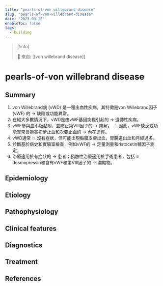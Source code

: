 ```yaml
---
title: "pearls-of-von willebrand disease"
slug: "pearls-of-von-willebrand-disease"
date: "2023-09-25"
enableToc: false
tags:
  - building
---
```


> [!info]
>
> 🌱 來自: [[von willebrand disease]]

# pearls-of-von willebrand disease

## Summary

1. von Willebrand病 (vWD) 是一種出血性疾病，其特徵是von Willebrand因子 (vWF) 的 → 缺陷或功能異常。
2. 在絕大多數情況下，vWD是由vWF基因突變引起的 → 遺傳性疾病。
3. vWF參與血小板黏附，並防止第VIII因子的 → 降解。 ∴ 因此，vWF缺乏或功能異常會損害初步止血和次要止血的 → 內在途徑。
4. vWD通常 💥 沒有症狀，但可能出現黏膜皮膚出血，胃腸道出血和月經過多。
5. 診斷基於病史和實驗室檢查，例如vWF的 → 定量測量和ristocetin輔因子測定。
6. 治療適用於有症狀的 → 患者；預防性治療適用於手術患者，包括 ≡ desmopressin和含有vWF和第VIII因子的 → 濃縮物。

## Epidemiology

## Etiology

## Pathophysiology

## Clinical features

## Diagnostics

## Treatment

## References
